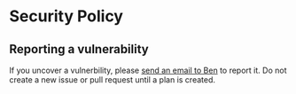 # Security Policy

## Reporting a vulnerability

If you uncover a vulnerbility, please [send an email to 
Ben](mailto:ben@hirethepivot.com) to report it. Do not create a new issue or
pull request until a plan is created.
